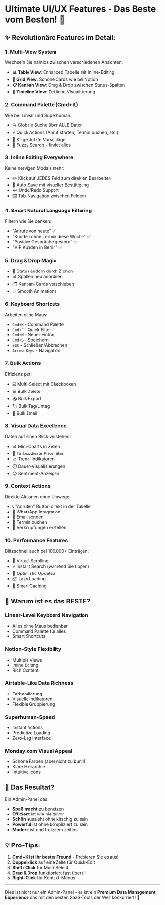 # Ultimate UI/UX Features - Das Beste vom Besten! 🚀

## ✨ Revolutionäre Features im Detail:

### 1. **Multi-View System** 
Wechseln Sie nahtlos zwischen verschiedenen Ansichten:
- **📊 Table View**: Enhanced Tabelle mit Inline-Editing
- **🎯 Grid View**: Schöne Cards wie bei Notion
- **📋 Kanban View**: Drag & Drop zwischen Status-Spalten
- **📅 Timeline View**: Zeitliche Visualisierung

### 2. **Command Palette** (Cmd+K)
Wie bei Linear und Superhuman:
- 🔍 Globale Suche über ALLE Daten
- ⚡ Quick Actions (Anruf starten, Termin buchen, etc.)
- 🤖 KI-gestützte Vorschläge
- 🎯 Fuzzy Search - findet alles

### 3. **Inline Editing Everywhere**
Keine nervigen Modals mehr:
- ✏️ Klick auf JEDES Feld zum direkten Bearbeiten
- 💾 Auto-Save mit visueller Bestätigung
- ↩️ Undo/Redo Support
- ⌨️ Tab-Navigation zwischen Feldern

### 4. **Smart Natural Language Filtering**
Filtern wie Sie denken:
- "Anrufe von heute" ✅
- "Kunden ohne Termin diese Woche" ✅
- "Positive Gespräche gestern" ✅
- "VIP Kunden in Berlin" ✅

### 5. **Drag & Drop Magic**
- 🎯 Status ändern durch Ziehen
- 📊 Spalten neu anordnen
- 🗂️ Kanban-Cards verschieben
- ✨ Smooth Animations

### 6. **Keyboard Shortcuts**
Arbeiten ohne Maus:
- `Cmd+K` - Command Palette
- `Cmd+F` - Quick Filter
- `Cmd+N` - Neuer Eintrag
- `Cmd+S` - Speichern
- `ESC` - Schließen/Abbrechen
- `Arrow Keys` - Navigation

### 7. **Bulk Actions**
Effizienz pur:
- ☑️ Multi-Select mit Checkboxen
- 🗑️ Bulk Delete
- 📤 Bulk Export
- 🏷️ Bulk Tag/Untag
- 📧 Bulk Email

### 8. **Visual Data Excellence**
Daten auf einen Blick verstehen:
- 📊 Mini-Charts in Zellen
- 🎨 Farbcodierte Prioritäten
- 📈 Trend-Indikatoren
- ⏱️ Dauer-Visualisierungen
- 😊 Sentiment-Anzeigen

### 9. **Context Actions**
Direkte Aktionen ohne Umwege:
- 📞 "Anrufen" Button direkt in der Tabelle
- 💬 WhatsApp Integration
- 📧 Email senden
- 📅 Termin buchen
- 🔗 Verknüpfungen erstellen

### 10. **Performance Features**
Blitzschnell auch bei 100.000+ Einträgen:
- 🚀 Virtual Scrolling
- ⚡ Instant Search (während Sie tippen)
- 🔄 Optimistic Updates
- 📦 Lazy Loading
- 🎯 Smart Caching

## 🎯 Warum ist es das BESTE?

### **Linear-Level Keyboard Navigation**
- Alles ohne Maus bedienbar
- Command Palette für alles
- Smart Shortcuts

### **Notion-Style Flexibility**
- Multiple Views
- Inline Editing
- Rich Content

### **Airtable-Like Data Richness**
- Farbcodierung
- Visuelle Indikatoren
- Flexible Gruppierung

### **Superhuman-Speed**
- Instant Actions
- Predictive Loading
- Zero-Lag Interface

### **Monday.com Visual Appeal**
- Schöne Farben (aber nicht zu bunt!)
- Klare Hierarchie
- Intuitive Icons

## 🚀 Das Resultat?

Ein Admin-Panel das:
- **Spaß macht** zu benutzen
- **Effizient** ist wie nie zuvor
- **Schön** aussieht ohne kitschig zu sein
- **Powerful** ist ohne kompliziert zu sein
- **Modern** ist und trotzdem zeitlos

## 💡 Pro-Tips:

1. **Cmd+K ist Ihr bester Freund** - Probieren Sie es aus!
2. **Doppelklick** auf eine Zelle für Quick-Edit
3. **Shift+Click** für Multi-Select
4. **Drag & Drop** funktioniert fast überall
5. **Right-Click** für Kontext-Menüs

---

Dies ist nicht nur ein Admin-Panel - es ist ein **Premium Data Management Experience** das mit den besten SaaS-Tools der Welt konkurriert! 🎉